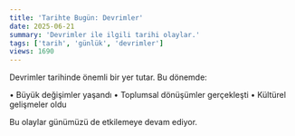 ```yaml
---
title: 'Tarihte Bugün: Devrimler'
date: 2025-06-21
summary: 'Devrimler ile ilgili tarihi olaylar.'
tags: ['tarih', 'günlük', 'devrimler']
views: 1690
---
```


Devrimler tarihinde önemli bir yer tutar. Bu dönemde:

• Büyük değişimler yaşandı
• Toplumsal dönüşümler gerçekleşti
• Kültürel gelişmeler oldu

Bu olaylar günümüzü de etkilemeye devam ediyor.